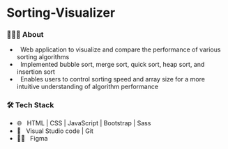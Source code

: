 # Sorting-Visualizer

<h3> 👨🏻‍💻 About </h3>

- &nbsp; Web application to visualize and compare the performance of various sorting algorithms
- &nbsp; Implemented bubble sort, merge sort, quick sort, heap sort, and insertion sort
- &nbsp; Enables users to control sorting speed and array size for a more intuitive understanding of algorithm performance

<h3>🛠 Tech Stack</h3>

- 🌐 &nbsp; HTML | CSS | JavaScript | Bootstrap | Sass
- 🔧 &nbsp; Visual Studio code  | Git
- 👩‍🎨 &nbsp; Figma
